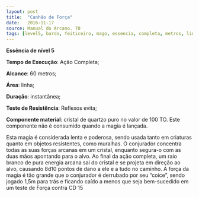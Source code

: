 ```yaml
---
layout: post
title:  "Canhão de Força"
date:   2016-11-17
source: Manual do Arcano. 70
tags: [level5, bardo, feiticeiro, mago, essencia, completa, metros, linha, instantanea, reflexos, anula, componente]
---
```


**Essência de nível 5**

**Tempo de Execução**: Ação Completa;

**Alcance**: 60 metros;

**Área**: linha;

**Duração**: instantânea;

**Teste de Resistência**: Reflexos evita;

**Componente material**: cristal de quartzo puro no valor de 100 TO. Este componente não é consumido quando a magia é lançada.

Esta magia é considerada lenta e 
poderosa, sendo usada tanto em criaturas quanto em objetos resistentes, como 
muralhas. O conjurador concentra todas 
as suas forças arcanas em um cristal, enquanto segura-o com as duas mãos apontando para o alvo. Ao final da ação completa, um raio branco de pura energia 
arcana sai do cristal e se projeta em direção ao alvo, causando 8d10 pontos de 
dano a ele e a tudo no caminho. A força 
da magia é tão grande que o conjurador é 
derrubado por seu “coice”, sendo jogado 
1,5m para trás e ficando caído a menos que seja bem-sucedido em um teste de 
Força contra CD 15